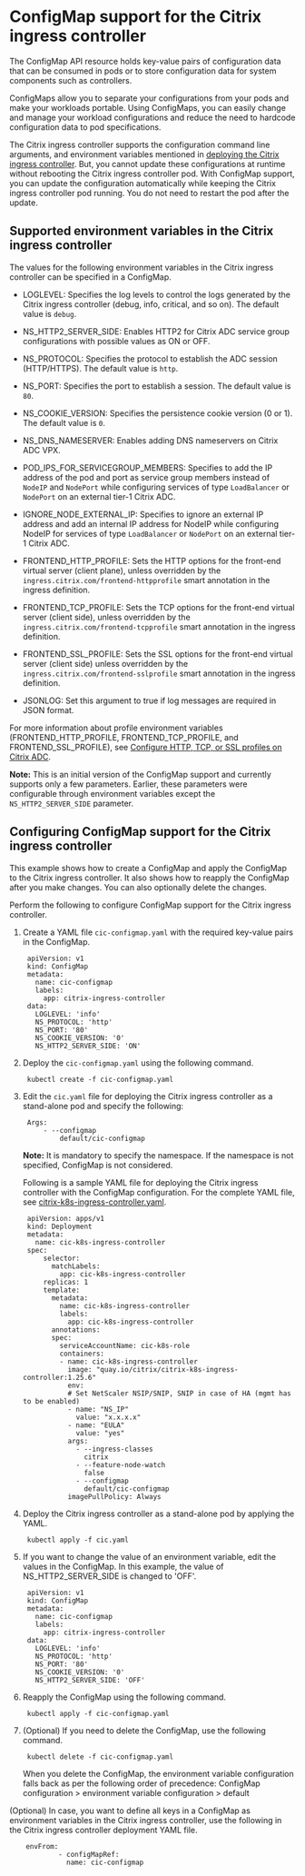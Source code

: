# ConfigMap support for the Citrix ingress controller

The ConfigMap API resource holds key-value pairs of configuration data that can be consumed in pods or to store configuration data for system components such as controllers.

ConfigMaps allow you to separate your configurations from your pods and make your workloads portable. Using ConfigMaps, you can easily change and manage your workload configurations and reduce the need to hardcode configuration data to pod specifications.

The Citrix ingress controller supports the configuration command line arguments, and environment variables mentioned in [deploying the Citrix ingress controller](https://github.com/citrix/citrix-k8s-ingress-controller/blob/master/deployment/baremetal/README.md). But, you cannot update these configurations at runtime without rebooting the Citrix ingress controller pod. With ConfigMap support, you can update the configuration automatically while keeping the Citrix ingress controller pod running. You do not need to restart the pod after the update.

## Supported environment variables in the Citrix ingress controller

The values for the following environment variables in the Citrix ingress controller can be specified in a ConfigMap.

- LOGLEVEL: Specifies the log levels to control the logs generated by the Citrix ingress controller (debug, info, critical, and so on). The default value is `debug`.

- NS_HTTP2_SERVER_SIDE: Enables HTTP2 for Citrix ADC service group configurations with possible values as ON or OFF.

- NS_PROTOCOL: Specifies the protocol to establish the ADC session (HTTP/HTTPS). The default value is `http`.

- NS_PORT: Specifies the port to establish a session. The default value is `80`.

- NS_COOKIE_VERSION: Specifies the persistence cookie version (0 or 1). The default value is `0`.

- NS_DNS_NAMESERVER: Enables adding DNS nameservers on Citrix ADC VPX.

- POD_IPS_FOR_SERVICEGROUP_MEMBERS: Specifies to add the IP address of the pod and port as service group members instead of `NodeIP` and `NodePort` while configuring services of type `LoadBalancer` or `NodePort` on an external tier-1 Citrix ADC.

- IGNORE_NODE_EXTERNAL_IP: Specifies to ignore an external IP address and add an internal IP address for NodeIP while configuring NodeIP for services of type `LoadBalancer` or `NodePort` on an external tier-1 Citrix ADC.

- FRONTEND_HTTP_PROFILE: Sets the HTTP options for the front-end virtual server (client plane), unless overridden by the `ingress.citrix.com/frontend-httpprofile` smart annotation in the ingress definition.

- FRONTEND_TCP_PROFILE: Sets the TCP options for the front-end virtual server (client side), unless overridden by the `ingress.citrix.com/frontend-tcpprofile` smart annotation in the ingress definition.

- FRONTEND_SSL_PROFILE: Sets the SSL options for the front-end virtual server (client side) unless overridden by the `ingress.citrix.com/frontend-sslprofile` smart annotation in the ingress definition.

- JSONLOG: Set this argument to true if log messages are required in JSON format.

For more information about profile environment variables (FRONTEND_HTTP_PROFILE, FRONTEND_TCP_PROFILE, and FRONTEND_SSL_PROFILE), see [Configure HTTP, TCP, or SSL profiles on Citrix ADC](https://developer-docs.citrix.com/projects/citrix-k8s-ingress-controller/en/latest/configure/profiles/).

**Note:**
This is an initial version of the ConfigMap support and currently supports only a few parameters. Earlier, these parameters were configurable through environment variables except the `NS_HTTP2_SERVER_SIDE` parameter.

## Configuring ConfigMap support for the Citrix ingress controller

This example shows how to create a ConfigMap and apply the ConfigMap to the Citrix ingress controller. It also shows how to reapply the ConfigMap after you make changes. You can also optionally delete the changes.

Perform the following to configure ConfigMap support for the Citrix ingress controller.

1. Create a YAML file `cic-configmap.yaml` with the required key-value pairs in the ConfigMap.

        apiVersion: v1
        kind: ConfigMap
        metadata:
          name: cic-configmap
          labels:
            app: citrix-ingress-controller
        data:
          LOGLEVEL: 'info'
          NS_PROTOCOL: 'http'
          NS_PORT: '80'
          NS_COOKIE_VERSION: '0'
          NS_HTTP2_SERVER_SIDE: 'ON'
          

2. Deploy the `cic-configmap.yaml` using the following command.

        kubectl create -f cic-configmap.yaml

3. Edit the `cic.yaml` file for deploying the Citrix ingress controller as a stand-alone pod and specify the following:

        Args:
            - --configmap
                default/cic-configmap
  
    **Note:** It is mandatory to specify the namespace. If the namespace is not specified, ConfigMap is not considered.
    
    Following is a sample YAML file for deploying the Citrix ingress controller with the ConfigMap configuration. For the complete YAML file, see [citrix-k8s-ingress-controller.yaml](https://github.com/citrix/citrix-k8s-ingress-controller/blob/master/deployment/baremetal/citrix-k8s-ingress-controller.yaml).
  

        apiVersion: apps/v1
        kind: Deployment
        metadata:
          name: cic-k8s-ingress-controller
        spec:
            selector:
              matchLabels:
                app: cic-k8s-ingress-controller
            replicas: 1
            template:
              metadata:
                name: cic-k8s-ingress-controller
                labels:
                  app: cic-k8s-ingress-controller
              annotations:
              spec: 
                serviceAccountName: cic-k8s-role
                containers:
                - name: cic-k8s-ingress-controller
                  image: "quay.io/citrix/citrix-k8s-ingress-controller:1.25.6"
                  env:
                  # Set NetScaler NSIP/SNIP, SNIP in case of HA (mgmt has to be enabled) 
                  - name: "NS_IP"
                    value: "x.x.x.x"
                  - name: "EULA"
                    value: "yes"
                  args:
                    - --ingress-classes
                      citrix
                    - --feature-node-watch
                      false
                    - --configmap
                      default/cic-configmap
                  imagePullPolicy: Always

4. Deploy the Citrix ingress controller as a stand-alone pod by applying the YAML.

        kubectl apply -f cic.yaml

5. If you want to change the value of an environment variable, edit the values in the ConfigMap. In this example, the value of NS_HTTP2_SERVER_SIDE is changed to 'OFF'.

        apiVersion: v1
        kind: ConfigMap
        metadata:
          name: cic-configmap
          labels:
            app: citrix-ingress-controller
        data:
          LOGLEVEL: 'info'
          NS_PROTOCOL: 'http'
          NS_PORT: '80'
          NS_COOKIE_VERSION: '0'
          NS_HTTP2_SERVER_SIDE: 'OFF'

6. Reapply the ConfigMap using the following command.

        kubectl apply -f cic-configmap.yaml

7. (Optional) If you need to delete the ConfigMap, use the following command.

        kubectl delete -f cic-configmap.yaml

    When you delete the ConfigMap, the environment variable configuration falls back as per the following order of precedence:
    ConfigMap configuration > environment variable configuration > default

(Optional) In case, you want to define all keys in a ConfigMap as environment variables in the Citrix ingress controller, use the following in the Citrix ingress controller deployment YAML file.

        envFrom:
                - configMapRef: 
                  name: cic-configmap
